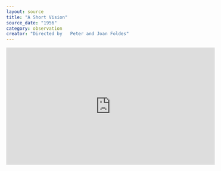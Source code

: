 ```yaml
---
layout: source
title: "A Short Vision"
source_date: "1956"
category: observation
creator: "Directed by	Peter and Joan Foldes"
---
```

<iframe width="560" height="315" src="https://www.youtube.com/embed/BkhNED3-mnI" frameborder="0" allowfullscreen></iframe>
